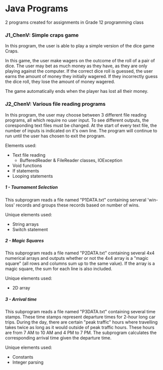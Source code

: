 # Java Programs
2 programs created for assignments in Grade 12 programming class

### J1_ChenV: Simple craps game

In this program, the user is able to play a simple version of the dice game Craps.

In this game, the user make wagers on the outcome of the roll of a pair of dice. The user may bet as much money as they have, as they are only playing against the computer.
If the correct dice roll is guessed, the user earns the amount of money they initially wagered. If they incorrectly guess the dice roll, they lose the amount of money wagered.

The game automatically ends when the player has lost all their money.

### J2_ChenV: Various file reading programs

In this program, the user may choose between 3 different file reading programs, all which require no user input. To see different outputs, the coresponding text files must be changed.
At the start of every text file, the number of inputs is indicated on it's own line. The program will continue to run until the user has chosen to exit the program.

Elements used:
- Text file reading
  - BufferedReader & FileReader classes, IOException
- Void functions
- If statements
- Looping statements

##### 1 - Tournament Selection

This subprogram reads a file named "P1DATA.txt" containing serveral 'win-loss' records and groups these records based on number of wins.

Unique elements used:
- String arrays
- Switch statement

##### 2 - Magic Squares

This subprogram reads a file named "P2DATA.txt" containing several 4x4 numerical arrays and outputs whether or not the 4x4 array is a "magic square" (all rows and columns sum up to the same value).
If the array is a magic square, the sum for each line is also included.

Unique elements used:
- 2D array

##### 3 - Arrival time

This subprogram reads a file named "P3DATA.txt" containing several time stamps. These time stamps represent departure times for 2-hour long car trips.
During the day, there are certain "peak traffic" hours where travelling takes twice as long as it would outside of peak traffic hours. These hours are from 7 AM to 10 AM and 4 PM to 7 PM.
The subprogram calculates the corresponding arrival time given the departure time.

Unique elements used:
- Constants
- Integer parsing
